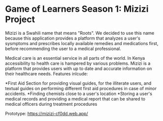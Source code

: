 # Game of Learners Season 1: Mizizi Project 
Mizizi is a Swahili name that means "Roots". We decided to use this name because this application provides a platform that analyzes a user's sysmptoms and prescribes locally available remedies and medications first, before recommending the user to a medical professional. 

Medical care is an essential service in all parts of the world. In Kenya accessibility to health care is hampered by various problems. 
Mizizi is a platform that provides users with up to date and accurate information on their healthcare needs. 
Features inlcude:

*First Aid Section for providing visual guides, for the illiterate users, and textual guides on performing different first aid procedures in case of minor accidents.
*Finding chemists close to a user's location
*Storing a user's medical records and providing a medical report that can be shared to medical officers during treatment procedures

Prototype: https://mizizi-cf0dd.web.app/

